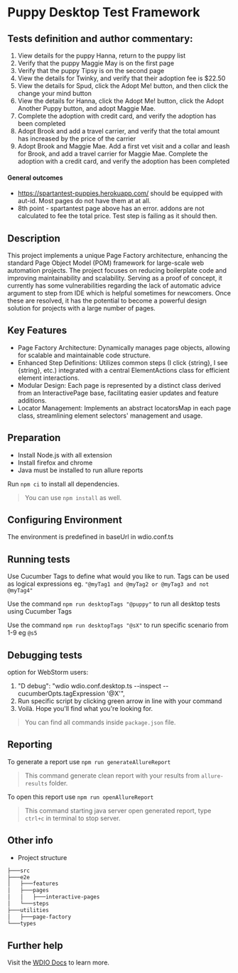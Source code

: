 # Puppy Desktop Test Framework

## Tests definition and author commentary:

1. View details for the puppy Hanna, return to the puppy list
2. Verify that the puppy Maggie May is on the first page
3. Verify that the puppy Tipsy is on the second page
4. View the details for Twinky, and verify that their adoption fee is $22.50
5. View the details for Spud, click the Adopt Me! button, and then click the change your mind button
6. View the details for Hanna, click the Adopt Me! button, click the Adopt Another Puppy button, and adopt Maggie Mae.
7. Complete the adoption with credit card, and verify the adoption has been completed
8. Adopt Brook and add a travel carrier, and verify that the total amount has increased by the price of the carrier
9. Adopt Brook and Maggie Mae. Add a first vet visit and a collar and leash for Brook, and add a travel carrier for Maggie Mae. Complete the adoption with a credit card, and verify the adoption has been completed

#### General outcomes
- https://spartantest-puppies.herokuapp.com/ should be equipped with aut-id. Most pages do not have them at at all.
- 8th point - spartantest page above has an error. addons are not calculated to fee the total price. Test step is failing as it should then.

    
## Description
This project implements a unique Page Factory architecture, enhancing the standard Page Object Model (POM) framework for large-scale web automation projects. The project focuses on reducing boilerplate code and improving maintainability and scalability. Serving as a proof of concept, it currently has some vulnerabilities regarding the lack of automatic advice argument to step from IDE which is helpful sometimes for newcomers. Once these are resolved, it has the potential to become a powerful design solution for projects with a large number of pages.

## Key Features
- Page Factory Architecture: Dynamically manages page objects, allowing for scalable and maintainable code structure.
- Enhanced Step Definitions: Utilizes common steps (I click {string}, I see {string}, etc.) integrated with a central ElementActions class for efficient element interactions.
- Modular Design: Each page is represented by a distinct class derived from an InteractivePage base, facilitating easier updates and feature additions.
- Locator Management: Implements an abstract locatorsMap in each page class, streamlining element selectors' management and usage.

## Preparation

- Install Node.js with all extension
- Install firefox and chrome
- Java must be installed to run allure reports

Run `npm ci` to install all dependencies.

> You can use `npm install` as well.

## Configuring Environment

The environment is predefined in baseUrl in wdio.conf.ts

## Running tests

Use Cucumber Tags to define what would you like to run.
Tags can be used as logical expressions eg. `"@myTag1 and @myTag2 or @myTag3 and not @myTag4"`

Use the command `npm run desktopTags "@puppy"` to run all desktop tests using Cucumber Tags

Use the command `npm run desktopTags "@sX"` to run specific scenario from 1-9 eg `@s5`

## Debugging tests

option for WebStorm users:
1. "D debug": "wdio wdio.conf.desktop.ts --inspect --cucumberOpts.tagExpression '@X'",
2. Run specific script by clicking green arrow in line with your command
3. Voilà. Hope you'll find what you're looking for.

> You can find all commands inside `package.json` file.

## Reporting

To generate a report use `npm run generateAllureReport`

> This command generate clean report with your results from `allure-results` folder.

To open this report use `npm run openAllureReport`

> This command starting java server open generated report, type `ctrl+c` in terminal to stop server.

## Other info

- Project structure

````bash
├───src
├───e2e
│   ├───features
│   ├───pages
│   │   ├───interactive-pages
│   └───steps
├───utilities
│   ├───page-factory
└───types
````
## Further help

Visit the [WDIO Docs](https://webdriver.io/) to learn more.


